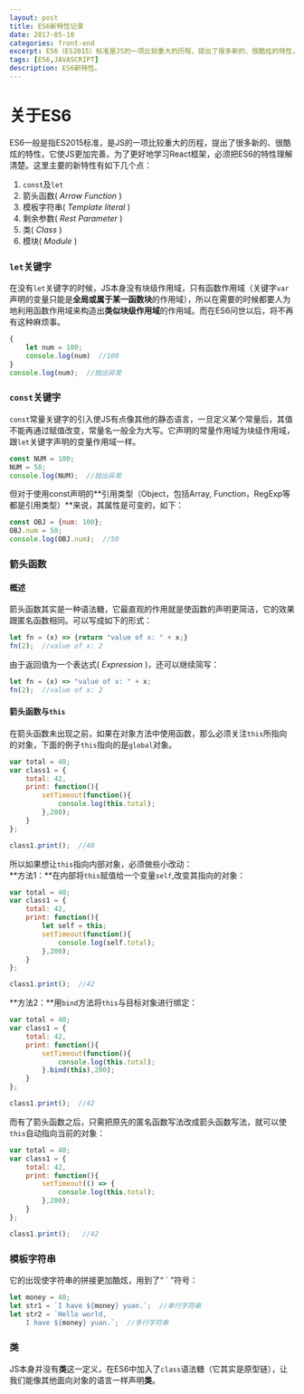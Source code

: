 ```yaml
---
layout: post
title: ES6新特性记录
date: 2017-05-10
categories: front-end
excerpt: ES6（ES2015）标准是JS的一项比较重大的历程，提出了很多新的、很酷炫的特性，它使JS更加完善。为了更好地学习React框架，必须把ES6的特性理解清楚。
tags: [ES6,JAVASCRIPT]
description: ES6新特性。
---
```

# 关于ES6
ES6一般是指ES2015标准，是JS的一项比较重大的历程，提出了很多新的、很酷炫的特性，它使JS更加完善。为了更好地学习React框架，必须把ES6的特性理解清楚。这里主要的新特性有如下几个点：
1. `const`及`let`
2. 箭头函数( *Arrow Function* )
3. 模板字符串( *Template literal* )
4. 剩余参数( *Rest Parameter* )
5. 类( *Class* )
6. 模块( *Module* )

### `let`关键字
在没有`let`关键字的时候，JS本身没有块级作用域，只有函数作用域（关键字`var`声明的变量只能是**全局或属于某一函数块**的作用域），所以在需要的时候都要人为地利用函数作用域来构造出**类似块级作用域**的作用域。而在ES6问世以后，将不再有这种麻烦事。
```javascript
{
    let num = 100;
    console.log(num)  //100
}
console.log(num);  //抛出异常
```

### `const`关键字
`const`常量关键字的引入使JS有点像其他的静态语言，一旦定义某个常量后，其值不能再通过赋值改变，常量名一般全为大写。它声明的常量作用域为块级作用域，跟`let`关键字声明的变量作用域一样。
```javascript
const NUM = 100;
NUM = 50;
console.log(NUM);  //抛出异常
```
但对于使用const声明的**引用类型（Object，包括Array, Function，RegExp等都是引用类型）**来说，其属性是可变的，如下：
```javascript
const OBJ = {num: 100};
OBJ.num = 50;
console.log(OBJ.num);  //50
```

### 箭头函数
#### 概述
箭头函数其实是一种语法糖，它最直观的作用就是使函数的声明更简洁，它的效果跟匿名函数相同。可以写成如下的形式：
```javascript
let fn = (x) => {return "value of x: " + x;}
fn(2);  //value of x: 2
```
由于返回值为一个表达式( *Expression* )，还可以继续简写：
```javascript
let fn = (x) => "value of x: " + x;
fn(2);  //value of x: 2
```

#### 箭头函数与`this`
在箭头函数未出现之前，如果在对象方法中使用函数，那么必须关注`this`所指向的对象，下面的例子`this`指向的是`global`对象。
```javascript
var total = 40;
var class1 = {
    total: 42,
    print: function(){
        setTimeout(function(){
            console.log(this.total);
        },200);
    }
};

class1.print();  //40
```
所以如果想让`this`指向内部对象，必须做些小改动：<br/>
**方法1：**在内部将`this`赋值给一个变量`self`,改变其指向的对象：
```javascript
var total = 40;
var class1 = {
    total: 42,
    print: function(){
        let self = this;
        setTimeout(function(){
            console.log(self.total);
        },200);
    }
};

class1.print();  //42
```
**方法2：**用`bind`方法将`this`与目标对象进行绑定：
```javascript
var total = 40;
var class1 = {
    total: 42,
    print: function(){
        setTimeout(function(){
            console.log(this.total);
        }.bind(this),200);
    }
};

class1.print();  //42
```
而有了箭头函数之后，只需把原先的匿名函数写法改成箭头函数写法，就可以使`this`自动指向当前的对象：
```javascript
var total = 40;
var class1 = {
    total: 42,
    print: function(){
        setTimeout(() => {
            console.log(this.total);
        },200);
    }
};

class1.print();   //42
```

### 模板字符串
它的出现使字符串的拼接更加酷炫，用到了“ \` ”符号：
```javascript
let money = 40;
let str1 = `I have ${money} yuan.`;  //单行字符串
let str2 = `Hello world,
    I have ${money} yuan.`;  //多行字符串
```

### 类
JS本身并没有**类**这一定义，在ES6中加入了`class`语法糖（它其实是原型链），让我们能像其他面向对象的语言一样声明**类**。







